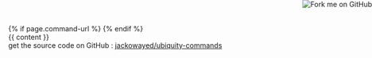 <!DOCTYPE html PUBLIC "-//W3C//DTD XHTML 1.0 Strict//EN"
	"http://www.w3.org/TR/xhtml1/DTD/xhtml1-strict.dtd">
<html xmlns="http://www.w3.org/1999/xhtml" xml:lang="en" lang="en">
<head>
	<meta http-equiv="Content-Type" content="text/html; charset=utf-8"/>
	<title>{{page.title}} | jackowayed/ubiquity-commands @ GitHub</title>
<link rel='stylesheet' type='text/css' href='style.css' />
{% if page.command-url %}
  <link rel='commands' href='{{ page.command-url }}' /> 
{% endif %} 
</head>
<body>
<a href="http://github.com/jackowayed/ubiquity-commands"><img style="position: absolute; top: 0; right: 0; border: 0;" src="http://s3.amazonaws.com/github/ribbons/forkme_right_darkblue_121621.png" alt="Fork me on GitHub" /></a>
<div id="container">
{{ content }}
<div class="footer">
get the source code on GitHub : <a href="http://github.com/jackowayed/ubiquity-commands">jackowayed/ubiquity-commands</a>
</div>
</div>
 
</body>
</html>
